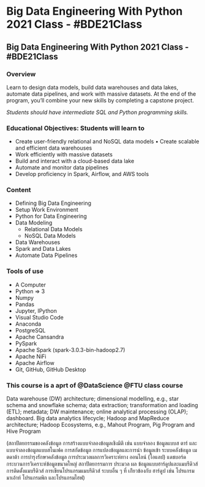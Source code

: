 # Big Data Engineering With Python 2021 Class - #BDE21Class
## Big Data Engineering With Python 2021 Class - #BDE21Class

### Overview
Learn to design data models, build data warehouses and data lakes, automate data pipelines, and work with massive datasets. At the end of the program, you’ll combine your new skills by completing a capstone project.

<i>Students should have intermediate SQL and Python programming skills. </i>

### Educational Objectives: Students will learn to
- Create user-friendly relational and NoSQL data models • Create scalable and efficient data warehouses
- Work efficiently with massive datasets
- Build and interact with a cloud-based data lake
- Automate and monitor data pipelines
- Develop proficiency in Spark, Airflow, and AWS tools

### Content
- Defining Big Data Engineering 
- Setup Work Environment 
- Python for Data Engineering 
- Data Modeling
    - Relational Data Models
    - NoSQL Data Models
- Data Warehouses
- Spark and Data Lakes 
- Automate Data Pipelines

### Tools of use
- A Computer
- Python => 3
- Numpy
- Pandas
- Jupyter, IPython
- Visual Studio Code 
- Anaconda
- PostgreSQL
- Apache Cansandra
- PySpark
- Apache Spark (spark-3.0.3-bin-hadoop2.7)
- Apache NiFi
- Apache Airflow
- Git, GitHub, GitHub Desktop

### This course is a aprt of @DataScience @FTU class course

Data warehouse (DW) architecture; dimensional modelling, e.g., star schema and snowflake schema; data extraction; transformation and loading (ETL); metadata; DW maintenance; online analytical processing (OLAP); dashboard. Big data analytics lifecycle; Hadoop and MapReduce architecture; Hadoop Ecosystems, e.g., Mahout Program, Pig Program and Hive Program

(สถาปัตยกรรมของคลังข้อมูล การสร้างแบบจําลองข้อมูลเชิงมิติ เช่น แบบจําลอง ข้อมูลแบบส ตาร์ และแบบจําลองข้อมูลแบบสโนเฟค การสกัดข้อมูล การแปลงข้อมูลและการนํา ข้อมูลเข้า ระบบคลังข้อมูล เมตดาต้า การบํารุงรักษาคลังข้อมูล การประมวลผลการวิเคราะห์ทาง ออนไลน์ (โอแลป) แดชบอร์ด กระบวนการวิเคราะห์ข้อมูลขนาดใหญ่ สถาปัตยกรรมการ ประมวล ผล ข้อมูลแบบฮาร์ดูปและแมบรีดิวส์ การติดตั้งแมบรีดิวส์ การเขียนโปรแกรมแมบรีดิวส์ ระบบอื่น ๆ ที่ เก่ียวข้องกับ ฮาร์ดูป เช่น โปรแกรมมาเอ้าท์ โปรแกรมพิก และโปรแกรมไฮฟ)

